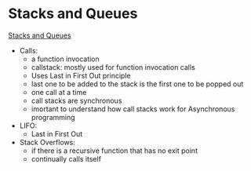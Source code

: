 # Stacks and Queues

[Stacks and Queues](https://codefellows.github.io/common_curriculum/data_structures_and_algorithms/Code_401/class-10/resources/stacks_and_queues.html)

- Calls:
  - a function invocation
  - callstack: mostly used for function invocation calls
  - Uses Last in First Out principle
  - last one to be added to the stack is the first one to be popped out
  - one call at a time
  - call stacks are synchronous
  - imortant to understand how call stacks work for Asynchronous programming
- LIFO:
  - Last in First Out
- Stack Overflows:
  - if there is a recursive function that has no exit point
  - continually calls itself